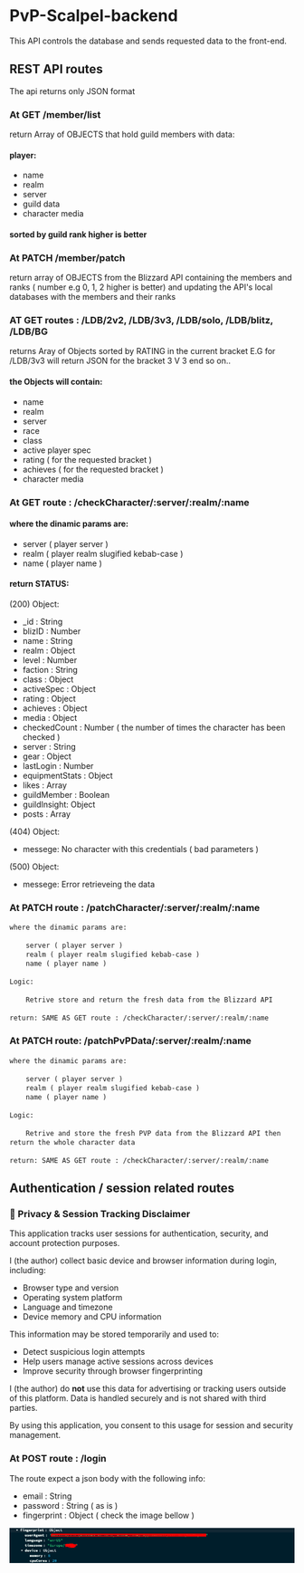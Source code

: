 # PvP-Scalpel-backend
This API controls the database and sends requested data to the front-end.

## REST API routes

The api returns only JSON format

### At GET /member/list

return Array of OBJECTS that hold guild members with data:

#### player:
 - name
 - realm
 - server
 - guild data 
 - character media

#### sorted by guild rank higher is better

### At PATCH /member/patch

return array of OBJECTS from the Blizzard API containing the members and ranks ( number e.g 0, 1, 2 higher is better)
and updating the API's local databases with the members and their ranks

### AT GET routes : /LDB/2v2, /LDB/3v3, /LDB/solo, /LDB/blitz, /LDB/BG

returns Aray of Objects sorted by RATING in the current bracket E.G for /LDB/3v3 will return JSON 
for the bracket 3 V 3 end so on..

#### the Objects will contain:
 - name
 - realm
 - server
 - race
 - class
 - active player spec
 - rating ( for the requested bracket )
 - achieves ( for the requested bracket )
 - character media
        
### At GET route : /checkCharacter/:server/:realm/:name

#### where the dinamic params are:

 - server ( player server )
 - realm ( player realm slugified kebab-case )
 - name ( player name )

#### return STATUS:

(200) Object:
 - _id : String
 - blizID : Number
 - name : String
 - realm : Object
 - level : Number
 - faction : String
 - class : Object
 - activeSpec : Object
 - rating : Object
 - achieves : Object
 - media : Object
 - checkedCount : Number ( the number of times the character has been checked )
 - server : String
 - gear : Object
 - lastLogin : Number
 - equipmentStats : Object
 - likes : Array
 - guildMember : Boolean
 - guildInsight: Object
 - posts : Array

(404) Object:
 - messege: No character with this credentials ( bad parameters )

(500) Object:
 - messege: Error retrieveing the data

### At PATCH route : /patchCharacter/:server/:realm/:name

    where the dinamic params are:

        server ( player server )
        realm ( player realm slugified kebab-case )
        name ( player name )

    Logic:

        Retrive store and return the fresh data from the Blizzard API

    return: SAME AS GET route : /checkCharacter/:server/:realm/:name

### At PATCH route: /patchPvPData/:server/:realm/:name

    where the dinamic params are:

        server ( player server )
        realm ( player realm slugified kebab-case )
        name ( player name )

    Logic:

        Retrive and store the fresh PVP data from the Blizzard API then return the whole character data

    return: SAME AS GET route : /checkCharacter/:server/:realm/:name


## Authentication / session related routes

### 🔐 Privacy & Session Tracking Disclaimer

This application tracks user sessions for authentication, security, and account protection purposes.

I (the author) collect basic device and browser information during login, including:
- Browser type and version
- Operating system platform
- Language and timezone
- Device memory and CPU information

This information may be stored temporarily and used to:
- Detect suspicious login attempts
- Help users manage active sessions across devices
- Improve security through browser fingerprinting

I (the author) do **not** use this data for advertising or tracking users outside of this platform. Data is handled securely and is not shared with third parties.

By using this application, you consent to this usage for session and security management.


### At POST route : /login

The route expect a json body with the following info:
 - email : String
 - password : String ( as is )
 - fingerprint : Object ( check the image bellow )

![alt text](./README_ASSETS/fprint.png)